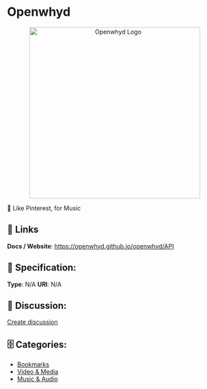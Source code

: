 # Openwhyd
<p align="center">
    <img width="400" src="https://raw.githubusercontent.com/apis-list/apis-list/main/apis/openwhyd/logo_256x256.png" alt="Openwhyd Logo"/>
</p>

💎 Like Pinterest, for Music

##  🔗 Links
**Docs / Website**: https://openwhyd.github.io/openwhyd/API

## 🧬 Specification:
**Type**: N/A
**URI**: N/A

## 💬 Discussion:
[Create discussion](https://github.com/apis-list/apis-list/discussions/new)

## 🗄️ Categories:
- [Bookmarks](https://github.com/apis-list/apis-list#bookmarks)
- [Video & Media](https://github.com/apis-list/apis-list#video--media)
- [Music & Audio](https://github.com/apis-list/apis-list#music--audio)



